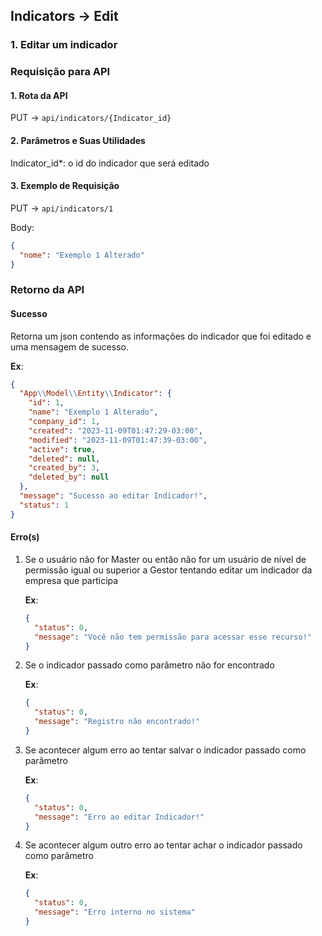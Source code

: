 ## Indicators -> Edit

### 1. Editar um indicador

### Requisição para API

#### 1. Rota da API

PUT -> `api/indicators/{Indicator_id}`

#### 2. Parâmetros e Suas Utilidades

Indicator_id\*: o id do indicador que será editado

#### 3. Exemplo de Requisição

PUT -> `api/indicators/1`

Body:

```json
{
  "nome": "Exemplo 1 Alterado"
}
```

### Retorno da API

#### Sucesso

Retorna um json contendo as informações do indicador que foi editado e uma mensagem de sucesso.

**Ex**:

```json
{
  "App\\Model\\Entity\\Indicator": {
    "id": 1,
    "name": "Exemplo 1 Alterado",
    "company_id": 1,
    "created": "2023-11-09T01:47:29-03:00",
    "modified": "2023-11-09T01:47:39-03:00",
    "active": true,
    "deleted": null,
    "created_by": 3,
    "deleted_by": null
  },
  "message": "Sucesso ao editar Indicador!",
  "status": 1
}
```

#### Erro(s)

1.  Se o usuário não for Master ou então não for um usuário de nível de permissão igual ou superior a Gestor tentando editar um indicador da empresa que participa

    **Ex**:

    ```json
    {
      "status": 0,
      "message": "Você não tem permissão para acessar esse recurso!"
    }
    ```

2.  Se o indicador passado como parâmetro não for encontrado

    **Ex**:

    ```json
    {
      "status": 0,
      "message": "Registro não encontrado!"
    }
    ```

3.  Se acontecer algum erro ao tentar salvar o indicador passado como parâmetro

    **Ex**:

    ```json
    {
      "status": 0,
      "message": "Erro ao editar Indicador!"
    }
    ```

4.  Se acontecer algum outro erro ao tentar achar o indicador passado como parâmetro

    **Ex**:

    ```json
    {
      "status": 0,
      "message": "Erro interno no sistema"
    }
    ```
